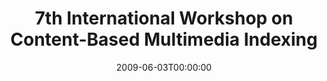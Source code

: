 ---
acronym: CBMI-2009
date: '2009-06-03T00:00:00'
ext_url: http://image.ntua.gr/cbmi2009/call_for_papers
location: Chania, Crete, Greece
submission_date: '2009-01-08T00:00:00'
title: 7th International Workshop on Content-Based Multimedia Indexing
---